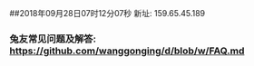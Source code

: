 ##2018年09月28日07时12分07秒 新址: 159.65.45.189
### 兔友常见问题及解答: https://github.com/wanggonging/d/blob/w/FAQ.md
